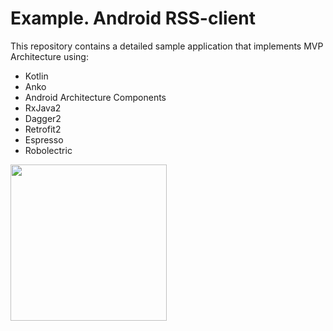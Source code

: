 # Example. Android RSS-client

This repository contains a detailed sample application that implements MVP Architecture using:

 - Kotlin
 - Anko
 - Android Architecture Components
 - RxJava2
 - Dagger2
 - Retrofit2
 - Espresso
 - Robolectric

<img src="https://raw.githubusercontent.com/limnid/android-sample/main/misc/intro.gif" width="250">